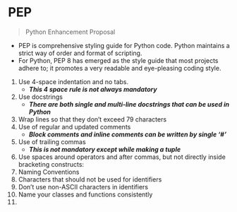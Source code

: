 # PEP
>Python Enhancement Proposal
- PEP is comprehensive styling guide for Python code. Python maintains a strict way of order and format of scripting.
- For Python, PEP 8 has emerged as the style guide that most projects adhere to; it promotes a very readable and eye-pleasing coding style.
1. Use 4-space indentation and no tabs.
   - ***This 4 space rule is not always mandatory***
2. Use docstrings
   - ***There are both single and multi-line docstrings that can be used in Python*** 
3. Wrap lines so that they don’t exceed 79 characters 
4. Use of regular and updated comments 
   - ***Block comments and inline comments can be written by single ‘#’***
5. Use of trailing commas 
   - ***This is not mandatory except while making a tuple***
6. Use spaces around operators and after commas, but not directly inside bracketing constructs:
7. Naming Conventions 
8. Characters that should not be used for identifiers 
12. Don’t use non-ASCII characters in identifiers
13. Name your classes and functions consistently
14. 
